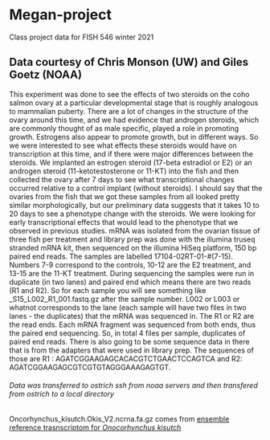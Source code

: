 # Megan-project
Class project data for FISH 546 winter 2021

## Data courtesy of Chris Monson (UW) and Giles Goetz (NOAA)
This experiment was done to see the effects of two steroids on the coho salmon ovary at a particular developmental stage that is roughly analogous to mammalian puberty. There are a lot of changes in the structure of the ovary around this time, and we had evidence that androgen steroids, which are commonly thought of as male specific, played a role in promoting growth. Estrogens also appear to promote growth, but in different ways. So we were interested to see what effects these steroids would have on transcription at this time, and if there were major differences between the steroids. We implanted an estrogen steroid (17-beta estradiol or E2) or an androgen steroid (11-ketotestosterone or 11-KT) into the fish and then collected the ovary after 7 days to see what transcriptional changes occurred relative to a control implant (without steroids). I should say that the ovaries from the fish that we got these samples from all looked pretty similar morphologically, but our preliminary data suggests that it takes 10 to 20 days to see a phenotype change with the steroids. We were looking for early transcriptional effects that would lead to the phenotype that we observed in previous studies. mRNA was isolated from the ovarian tissue of three fish per treatment and library prep was done with the illumina truseq stranded mRNA kit, then sequenced on the illumina HiSeq platform, 150 bp paired end reads. The samples are labelled 17104-02RT-01-#(7-15). Numbers 7-9 correspond to the controls, 10-12 are the E2 treatment, and 13-15 are the 11-KT treatment. During sequencing the samples were run in duplicate (in two lanes) and paired end which means there are two reads (R1 and R2). So for each sample you will see something like _S15_L002_R1_001.fastq.gz after the sample number. L002 or L003 or whatnot corresponds to the lane (each sample will have two files in two lanes - the duplicates) that the mRNA was sequenced in. The R1 or R2 are the read ends. Each mRNA fragment was sequenced from both ends, thus the paired end sequencing. So, in total 4 files per sample, duplicates of paired end reads. There is also going to be some sequence data in there that is from the adapters that were used in library prep. The sequences of those are R1 : AGATCGGAAGAGCACACGTCTGAACTCCAGTCA and R2: AGATCGGAAGAGCGTCGTGTAGGGAAAGAGTGT. 

###### Data was transferred to ostrich ssh from noaa servers and then transfered from ostrich to a local directory

Oncorhynchus_kisutch.Okis_V2.ncrna.fa.gz comes from [ensemble reference trasnscriptom for *Onocorhynchus kisutch*](ftp://ftp.ensembl.org/pub/release-102/fasta/oncorhynchus_kisutch/ncrna/)
